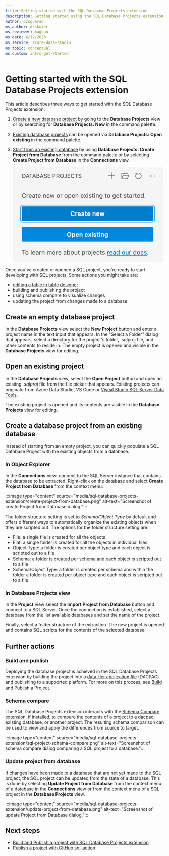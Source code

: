 ```yaml
---
title: Getting started with the SQL Database Projects extension
description: Getting started using the SQL Database Projects extension for Azure Data Studio or VS Code
author: dzsquared
ms.author: drskwier
ms.reviewer: maghan
ms.date: 4/12/2023
ms.service: azure-data-studio
ms.topic: conceptual
ms.custom: intro-get-started
---
```


# Getting started with the SQL Database Projects extension

This article describes three ways to get started with the SQL Database Projects extension:

1. [Create a new database project](#create-an-empty-database-project) by going to the **Database Projects** view or by searching for **Database Projects: New** in the command palette.
2. [Existing database projects](#open-an-existing-project) can be opened via **Database Projects: Open existing** in the command palette.
3. [Start from an existing database](#create-a-database-project-from-an-existing-database) by using **Database Projects: Create Project from Database** from the command palette or by selecting **Create Project from Database** in the **Connections** view.

    ![New viewlet](media/sql-database-projects-extension/projects-viewlet.png)

Once you've created or opened a SQL project, you're ready to start developing with SQL projects.  Some actions you might take are:

- [editing a table in table designer](../build-and-publish-changes-to-table-using-sql-projects.md)
- building and publishing the project
- using schema compare to visualize changes
- updating the project from changes made to a database

## Create an empty database project

In the **Database Projects** view select the **New Project** button and enter a project name in the text input that appears.  In the "Select a Folder" dialog that appears, select a directory for the project's folder, .sqlproj file, and other contents to reside in.
The empty project is opened and visible in the **Database Projects** view for editing.

## Open an existing project

In the **Database Projects** view, select the **Open Project** button and open an existing *.sqlproj* file from the file picker that appears. Existing projects can originate from Azure Data Studio, VS Code or [Visual Studio SQL Server Data Tools](../../ssdt/sql-server-data-tools.md).

The existing project is opened and its contents are visible in the **Database Projects** view for editing.

## Create a database project from an existing database

Instead of starting from an empty project, you can quickly populate a SQL Database Project with the existing objects from a database.

### In Object Explorer

In the **Connections** view, connect to the SQL Server instance that contains the database to be extracted.  Right-click on the database and select **Create Project from Database** from the context menu.

:::image type="content" source="media/sql-database-projects-extension/create-project-from-database.png" alt-text="Screenshot of create Project from Database dialog.":::

The folder structure setting is set to *Schema/Object Type* by default and offers different ways to automatically organize the existing objects when they are scripted out.  The options for the folder structure setting are:

- File: a single file is created for all the objects
- Flat: a single folder is created for all the objects in individual files
- Object Type: a folder is created per object type and each object is scripted out to a file
- Schema: a folder is created per schema and each object is scripted out to a file
- Schema/Object Type: a folder is created per schema and within the folder a folder is created per object type and each object is scripted out to a file

### In Database Projects view
In the **Project** view select the **Import Project from Database** button and connect to a SQL Server.  Once the connection is established, select a database from the list available databases and set the name of the project.

Finally, select a folder structure of the extraction.  The new project is opened and contains SQL scripts for the contents of the selected database.

## Further actions

### Build and publish

Deploying the database project is achieved in the SQL Database Projects extension by building the project into a [data-tier application file](../../relational-databases/data-tier-applications/data-tier-applications.md) (DACPAC) and publishing to a supported platform. For more on this process, see [Build and Publish a Project](sql-database-project-extension-build.md).

### Schema compare

The SQL Database Projects extension interacts with the [Schema Compare extension](schema-compare-extension.md), if installed, to compare the contents of a project to a dacpac, existing database, or another project.  The resulting schema comparison can be used to view and apply the differences from source to target.

:::image type="content" source="media/sql-database-projects-extension/sql-project-schema-compare.png" alt-text="Screenshot of schema compare dialog comparing a SQL project to a database.":::

### Update project from database

If changes have been made to a database that are not yet made to the SQL project, the SQL project can be updated from the state of a database.  This is done by selecting **Update Project from Database** from the context menu of a database in the **Connections** view or from the context menu of a SQL project in the **Database Projects** view.

:::image type="content" source="media/sql-database-projects-extension/update-project-from-database.png" alt-text="Screenshot of update Project from Database dialog.":::


## Next steps

- [Build and Publish a project with SQL Database Projects extension](sql-database-project-extension-build.md)
- [Publish a project with GitHub sql-action](https://github.com/azure/sql-action)
